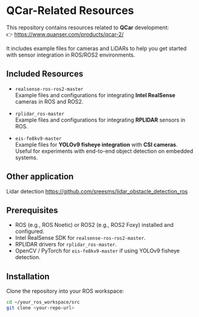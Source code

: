 # QCar-Related Resources

This repository contains resources related to **QCar** development:  
👉 https://www.quanser.com/products/qcar-2/  

It includes example files for cameras and LiDARs to help you get started with sensor integration in ROS/ROS2 environments.

## Included Resources

- `realsense-ros-ros2-master`  
  Example files and configurations for integrating **Intel RealSense** cameras in ROS and ROS2.

- `rplidar_ros-master`  
  Example files and configurations for integrating **RPLIDAR** sensors in ROS.

- `eis-fe8kv9-master`  
  Example files for **YOLOv9 fisheye integration** with **CSI cameras**.  
  Useful for experiments with end-to-end object detection on embedded systems.
## Other application
Lidar detection https://github.com/sreesms/lidar_obstacle_detection_ros
## Prerequisites

- ROS (e.g., ROS Noetic) or ROS2 (e.g., ROS2 Foxy) installed and configured.
- Intel RealSense SDK for `realsense-ros-ros2-master`.
- RPLIDAR drivers for `rplidar_ros-master`.
- OpenCV / PyTorch for `eis-fe8kv9-master` if using YOLOv9 fisheye detection.

## Installation

Clone the repository into your ROS workspace:



```bash
cd ~/your_ros_workspace/src
git clone <your-repo-url>

